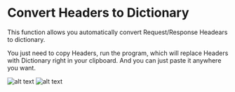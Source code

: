# Convert Headers to Dictionary
This function allows you automatically convert Request/Response Headears to dictionary.

You just need to copy Headers, run the program, which will replace Headers with Dictionary right in your clipboard. 
And you can just paste it anywhere you want.

![alt text](https://github.com/barrannov/generate_headers/blob/master/screenshots/Screenshot_1.png)
![alt text](https://github.com/barrannov/generate_headers/blob/master/screenshots/Screenshot_2.png)
